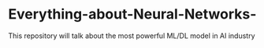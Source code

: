 # Everything-about-Neural-Networks-
This repository will talk about the most powerful ML/DL model in AI industry 

